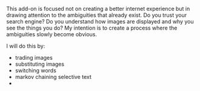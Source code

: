 This add-on is focused not on creating a better internet experience but in drawing attention to the ambiguities that already exist. Do you trust your search engine? Do you understand how images are displayed and why you see the things you do? My intention is to create a process where the ambiguities slowly become obvious. 

I will do this by:
- trading images
- substituting images
- switching words
- markov chaining selective text
- 